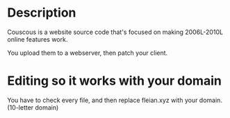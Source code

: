 # Description
Couscous is a website source code that's focused on making 2006L-2010L online features work.

You upload them to a webserver, then patch your client.
# Editing so it works with your domain
You have to check every file, and then replace fleian.xyz with your domain. (10-letter domain)
